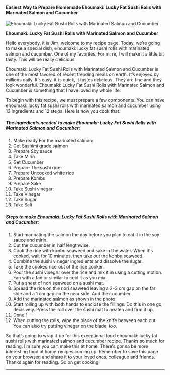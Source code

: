             

#### Easiest Way to Prepare Homemade Ehoumaki: Lucky Fat Sushi Rolls with Marinated Salmon and Cucumber

![Ehoumaki: Lucky Fat Sushi Rolls with Marinated Salmon and Cucumber](https://img-global.cpcdn.com/recipes/6384513180499968/751x532cq70/ehoumaki-lucky-fat-sushi-rolls-with-marinated-salmon-and-cucumber-recipe-main-photo.jpg)

**Ehoumaki: Lucky Fat Sushi Rolls with Marinated Salmon and Cucumber**

Hello everybody, it is Jim, welcome to my recipe page. Today, we’re going to make a special dish, ehoumaki: lucky fat sushi rolls with marinated salmon and cucumber. One of my favorites. For mine, I will make it a little bit tasty. This will be really delicious.

Ehoumaki: Lucky Fat Sushi Rolls with Marinated Salmon and Cucumber is one of the most favored of recent trending meals on earth. It’s enjoyed by millions daily. It’s easy, it is quick, it tastes delicious. They are fine and they look wonderful. Ehoumaki: Lucky Fat Sushi Rolls with Marinated Salmon and Cucumber is something that I have loved my whole life.

To begin with this recipe, we must prepare a few components. You can have ehoumaki: lucky fat sushi rolls with marinated salmon and cucumber using 13 ingredients and 12 steps. Here is how you cook that.

##### The ingredients needed to make Ehoumaki: Lucky Fat Sushi Rolls with Marinated Salmon and Cucumber:

1.  Make ready For the marinated salmon:
2.  Get Sashimi grade salmon
3.  Prepare Soy sauce
4.  Take Mirin
5.  Get Cucumber
6.  Prepare The sushi rice:
7.  Prepare Uncooked white rice
8.  Prepare Kombu
9.  Prepare Sake
10.  Take Sushi vinegar:
11.  Take Vinegar
12.  Take Sugar
13.  Take Salt

##### Steps to make Ehoumaki: Lucky Fat Sushi Rolls with Marinated Salmon and Cucumber:

1.  Start marinating the salmon the day before you plan to eat it in the soy sauce and mirin.
2.  Cut the cucumber in half lengthwise.
3.  Cook the rice with konbu seaweed and sake in the water. When it's cooked, wait for 10 minutes, then take out the konbu seaweed.
4.  Combine the sushi vinegar ingredients and dissolve the sugar.
5.  Take the cooked rice out of the rice cooker.
6.  Pour the sushi vinegar over the rice and mix it in using a cutting motion. Fan with a fan or similar to cool it as you mix.
7.  Put a sheet of nori seaweed on a sushi mat.
8.  Spread the rice on the nori seaweed leaving a 2-3 cm gap on the far side and a 1 cm gap on the near side. Add the cucumber.
9.  Add the marinated salmon as shown in the photo.
10.  Start rolling up with both hands to enclose the fillings. Do this in one go, decisively. Press the roll over the sushi mat to neaten and firm it up.
11.  Done!!
12.  When cutting the rolls, wipe the blade of the knife between each cut. You can also try putting vinegar on the blade, too.

So that’s going to wrap it up for this exceptional food ehoumaki: lucky fat sushi rolls with marinated salmon and cucumber recipe. Thanks so much for reading. I’m sure you can make this at home. There’s gonna be more interesting food at home recipes coming up. Remember to save this page on your browser, and share it to your loved ones, colleague and friends. Thanks again for reading. Go on get cooking!

* * *